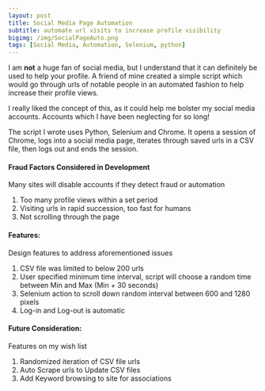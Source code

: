 ```yaml
---
layout: post
title: Social Media Page Automation
subtitle: automate url visits to increase profile visibility
bigimg: /img/SocialPageAuto.png
tags: [Social Media, Automation, Selenium, python]
---
```


I am **not** a huge fan of social media, but I understand that it can definitely be used to help your profile. 
A friend of mine created a simple script which would go through urls of notable people in an automated fashion to help increase their profile views.

I really liked the concept of this, as it could help me bolster my social media accounts. Accounts which I have been neglecting for so long! 

The script I wrote uses Python, Selenium and Chrome. 
It opens a session of Chrome, logs into a social media page, iterates through saved urls in a CSV file, then logs out and ends the session.

#### Fraud Factors Considered in Development
Many sites will disable accounts if they detect fraud or automation

1. Too many profile views within a set period 
2. Visiting urls in rapid succession, too fast for humans
3. Not scrolling through the page


#### Features:
Design features to address aforementioned issues

1. CSV file was limited to below 200 urls
2. User specified minimum time interval, script will choose a random time between Min and Max (Min + 30 seconds)  
3. Selenium action to scroll down random interval between 600 and 1280 pixels
4. Log-in and Log-out is automatic


#### Future Consideration:
Features on my wish list

1. Randomized iteration of CSV file urls
2. Auto Scrape urls to Update CSV files 
3. Add Keyword browsing to site for associations
